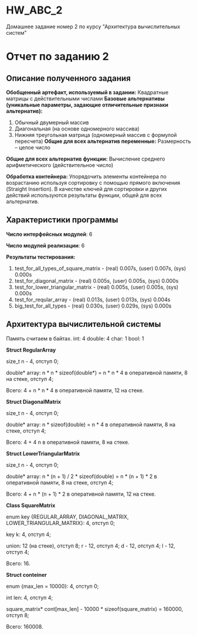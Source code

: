 # HW_ABC_2
Домашнее задание номер 2 по курсу "Архитектура вычислительных систем"

# Отчет по заданию 2

## Описание полученного задания
**Обобщенный артефакт, используемый в задании:** Квадратные матрицы с действительными числами
**Базовые альтернативы
(уникальные параметры,
задающие отличительные
признаки альтернатив):**
1. Обычный двумерный
массив
2. Диагональная (на основе
одномерного массива)
3. Нижняя треугольная
матрица (одномерный массив с формулой пересчета)
**Общие для всех альтернатив переменные:** Размерность – целое число

**Общие для всех альтернатив функции:** Вычисление среднего арифметического (действительное число)

**Обработка контейнера:** Упорядочить элементы контейнера по возрастанию используя сортировку с помощью прямого включения (Straight Insertion). В качестве ключей для сортировки и других действий используются результаты функции, общей для всех альтернатив.

## Характеристики программы
**Число интерфейсных модулей**: 6

**Число модулей реализации**: 6

**Результаты тестирования:**
1. test_for_all_types_of_square_matrix - (real) 0.007s, (user) 0.007s, (sys) 0.000s
2. test_for_diagonal_matrix - (real) 0.005s, (user) 0.005s, (sys) 0.000s
3. test_for_lower_triangular_matrix - (real) 0.005s, (user) 0.005s, (sys) 0.000s
4. test_for_reqular_array - (real) 0.013s, (user) 0.013s, (sys) 0.004s
5. big_test_for_all_types - (real) 0.030s, (user) 0.029s, (sys) 0.000s

## Архитектура вычислительной системы

Память считаем в байтах.
int: 4
double: 4
char: 1
bool: 1

**Struct RegularArray**

size_t n - 4, отступ 0;

double* array: n * n * sizeof(double*) = n * n * 4 в оперативной памяти, 8 на стеке, отступ 4;

Всего: 4 + n * n * 4 в оперативной памяти, 12 на стеке.

**Struct DiagonalMatrix**

size_t n - 4, отступ 0;

double* array: n * sizeof(double) = n * 4 в оперативной памяти, 8 на стеке, отступ 4;

Всего: 4 + 4 n в оперативной памяти, 8 на стеке.

**Struct LowerTriangularMatrix**

size_t n - 4, отступ 0;

double* array: n * (n + 1) / 2 * sizeof(double) = n * (n + 1) * 2 в оперативной памяти, 8 на стеке, отступ 4;

Всего: 4 + n * (n + 1) * 2 в оперативной памяти, 12 на стеке.

**Class SquareMatrix**

enum key {REGULAR_ARRAY, DIAGONAL_MATRIX, LOWER_TRIANGULAR_MATRIX}: 4, отступ 0;

key k: 4, отступ 4;

union: 12 (на стеке), отступ 8;
r - 12, отступ 4;
d - 12, отступ 4;
l - 12, отступ 4;

Всего: 16.

**Struct conteiner**

enum {max_len = 10000}: 4, отступ 0;

int len: 4, отступ 4;

square_matrix* cont[max_len] - 10000 * sizeof(square_matrix) = 160000, отступ 8;

Всего: 160008.
